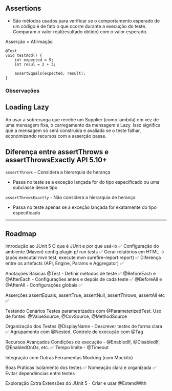 ## Assertions
- São métodos usados para verificar se o comportamento esperado de um código é de fato o que ocorre
durante a execução do teste. Comparam o valor real(resultado obtido) com o valor esperado.

Asserção = Afirmação

```
@Test
void testAdd() {
    int expected = 5;
    int resul = 2 + 3;
    
    assertEquals(expected, result);
}
```

### Observações

## Loading Lazy
Ao usar a sobrecarga que recebe um Supplier<String> (como lambda) em vez de uma mensagem fixa, 
o carregamento da mensagem é Lazy. Isso significa que a mensagem só será construida e avaliada
se o teste falhar, economizando recursos com a asserção passe.

## Diferença entre assertThrows e assertThrowsExactly API 5.10+

`assertThrows` - Considera a hierarquia de herança
- Passa no teste se a exceção lançada for do tipo especificado ou uma subclasse desse tipo  

`assertThrowsExactly` - Não considera a hierarquia de herança
- Passa no teste apenas se a exceção lançada for exatamente do tipo específicado

---

## Roadmap

Introdução ao JUnit 5
  O que é JUnit e por que usá-lo ✅
  Configuração do ambiente (Maven) config plugin p/ run tests ✅
  Gerar relatórios em HTML → (após executar mvn test, execute mvn surefire-report:report) ✅
  Diferença entre os artefacts (API, Engine, Params e Aggregator) ✅ 

Anotações Básicas
  @Test - Definir métodos de teste ✅
  @BeforeEach e @AfterEach - Configurações antes e depois de cada teste ✅
  @BeforeAll e @AfterAll - Configurações globais ✅

Asserções
    assertEquals, assertTrue, assertNull, assertThrows, assertAll etc ✅

Testando Cenários
  Testes parametrizados com @ParameterizedTest.
  Uso de fontes: @ValueSource, @CsvSource, @MethodSource

Organização dos Testes
  @DisplayName - Descrever testes de forma clara ✅
  Agrupamento com @Nested.
  Controle de execução com @Tag

Recursos Avançados
  Condições de execução - @EnabledIf, @DisabledIf, @EnabledOnOs, etc. ✅
  Tempo limite - @Timeout

Integração com Outras Ferramentas
  Mocking (com Mockito)

Boas Práticas
  Isolamento dos testes ✅
  Nomeação clara e organizada ✅
  Evitar dependências entre testes 

Exploração Extra
  Extensões do JUnit 5 - Criar e usar @ExtendWith